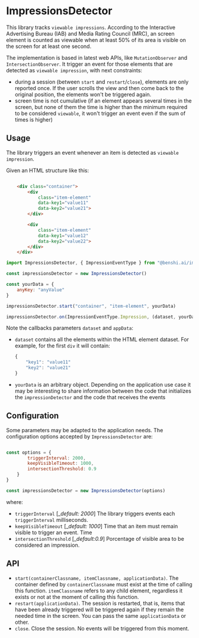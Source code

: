 # ImpressionsDetector
This library tracks `viewable impressions`. According to the Interactive Advertising Bureau (IAB) and Media Rating Council (MRC), an screen element is counted as viewable when at least 50% of its area is visible on the screen for at least one second.

The implementation is based in latest web APIs, like `MutationObserver` and `IntersectionObserver`. It trigger an event for those elements that are detected as `viewable impression`, with next constraints:

* during a session (between `start` and `restart`/`close`), elements are only reported once. If the user scrolls the view and then come back to the original position, the elements won't be triggered again.
* screen time is not cumulative (if an element appears several times in the screen, but none of them the time is higher than the minimum required to be considered `viewable`, it won't trigger an event even if the sum of times is higher)

## Usage
The library triggers an event whenever an item is detected as `viewable impression`. 

Given an HTML structure like this:
```html

    <div class="container">
        <div 
            class="item-element" 
            data-key1="value11"
            data-key2="value21">
        </div>

        <div 
            class="item-element" 
            data-key1="value12"
            data-key2="value22">
        </div>
    </div>
```


```js
import ImpressionsDetector, { ImpressionEventType } from "@benshi.ai/impressions-detector";

const impressionsDetector = new ImpressionsDetector()

const yourData = {
    anyKey: "anyValue"
}

impressionsDetector.start("container", "item-element", yourData)

impressionsDetector.on(ImpressionEventType.Impression, (dataset, yourData) => { /* ... */}
```

Note the callbacks parameters `dataset` and `appData`:
* `dataset` contains all the elements within the HTML element dataset. For example, for the first `div` it will contain:
    ```js 
    {
        "key1": "value11"
        "key2": "value21"
    }
    ```
* `yourData` is an arbitrary object. Depending on the application use case it may be interesting to share information between the code that initializes the `impressionDetector` and the code that receives the events


## Configuration
Some parameters may be adapted to the application needs. The configuration options accepted by `ImpressionsDetector` are:

```js

const options = {
        triggerInterval: 2000,
        keepVisibleTimeout: 1000,
        intersectionThreshold: 0.9
    }
}

const impressionsDetector = new ImpressionsDetector(options)
```

where:

* `triggerInterval` [__default: 2000_] The library triggers events each `triggerInterval` milliseconds.
* `keepVisibleTimeout` [__default: 1000_] Time that an item must remain visible to trigger an event. Time 
* `intersectionThreshold` [__default:0.9_] Porcentage of visible area to be considered an impression.

## API

* `start(containerClassname, itemClassname, applicationData)`. The container defined by `containerClassname` must exist at the time of calling this function. `itemClassname` refers to any child element, regardless it exists or not at the moment of calling this function.
* `restart(applicationData)`. The session is restarted, that is, items that have been already triggered will be triggered again if they remain the needed time in the screen. You can pass the same `applicationData` or other.
* `close`. Close the session. No events will be triggered from this moment.

